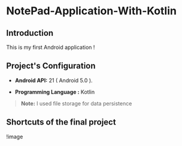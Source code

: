 # NotePad-Application-With-Kotlin

## Introduction

This is my first Android application !

## Project's Configuration

- **Android API:** 21 ( Android 5.0 ).

- **Programming Language :** Kotlin

> **Note:** I used file storage for data persistence 


## Shortcuts of the final project 

!image[](/screenshots/1.jpg)

